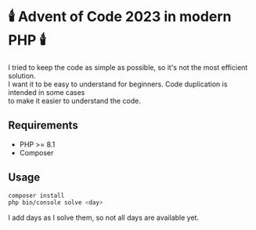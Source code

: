 # 🕯️ Advent of Code 2023 in modern PHP 🕯️

I tried to keep the code as simple as possible, so it's not the most efficient solution.<br>
I want it to be easy to understand for beginners. Code duplication is intended in some cases<br>
to make it easier to understand the code.

## Requirements

-   PHP >= 8.1
-   Composer

## Usage

```bash
composer install
php bin/console solve <day>
```

I add days as I solve them, so not all days are available yet.
